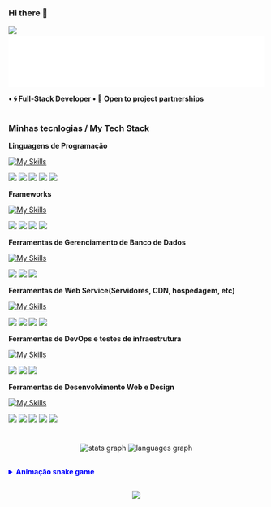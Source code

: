 ### Hi there 👋
![](https://komarev.com/ghpvc/?username=igorcodigo&label=profile+visits&color=1E90FF)
<img align="center" alt="Igor-hello" src="https://github.com/igorcodigo/Header_Svg_Coloured/blob/main/header.svg">

<p><strong>&bull; 🌀 Full-Stack Developer    </strong> <strong>&bull; 🤝 Open to project partnerships</strong></p>

#
###  Minhas tecnlogias / My Tech Stack

<strong>Linguagens de Programação</strong>
<p align="left">
  <a href="https://skillicons.dev">
    <img src="https://skillicons.dev/icons?i=python,js,cpp,java,bash&theme=dark" alt="My Skills"/>
  </a>
  
![](https://img.shields.io/badge/PYTHON-117612.svg?&style=for-the-badge&logo=python&logoColor=white)
![](https://img.shields.io/badge/JavaScript-323330?style=for-the-badge&logo=javascript&logoColor=F7DF1E)
![](https://img.shields.io/badge/C%2B%2B-00599C?style=for-the-badge&logo=c%2B%2B&logoColor=white)
![](https://img.shields.io/badge/Java-E34F26?style=for-the-badge&logo=&logoColor=white)
![](https://img.shields.io/badge/batchScript-003B57?style=for-the-badge&logo=&logoColor=white)
</p>
<strong>Frameworks</strong>
<p align="left">
  <a href="https://skillicons.dev">
    <img src="https://skillicons.dev/icons?i=django,flask,flutter,arduino&theme=dark" alt="My Skills"/>
  </a>
  
![](https://img.shields.io/badge/Django-092E20?style=for-the-badge&logo=django&logoColor=green)
![](https://img.shields.io/badge/Flask-000000?style=for-the-badge&logo=flask&logoColor=white)
![](https://img.shields.io/badge/Flutter-02569B?style=for-the-badge&logo=flutter&logoColor=white)
![](https://img.shields.io/badge/Arduino-00979D?style=for-the-badge&logo=Arduino&logoColor=white)
</p>
<strong>Ferramentas de Gerenciamento de Banco de Dados</strong>
<p align="left">
  <a href="https://skillicons.dev">
    <img src="https://skillicons.dev/icons?i=postgres,mysql,sqlite&theme=dark" alt="My Skills"/>
  </a>
  
![](https://img.shields.io/badge/PostgreSQL-316192?style=for-the-badge&logo=postgresql&logoColor=white)
![](https://img.shields.io/badge/MySQL-005C84?style=for-the-badge&logo=mysql&logoColor=white)
![](https://img.shields.io/badge/Sqlite-003B57?style=for-the-badge&logo=sqlite&logoColor=white)
</p>
<strong>Ferramentas de Web Service(Servidores, CDN, hospedagem, etc)</strong>
<p align="left">
  <a href="https://skillicons.dev">
    <img src="https://skillicons.dev/icons?i=heroku,cloudflare,aws,nginx&theme=dark" alt="My Skills"/>
  </a>
  
![](https://img.shields.io/badge/Heroku-430098?style=for-the-badge&logo=heroku&logoColor=white)
![](https://img.shields.io/badge/Cloudflare-F38020?style=for-the-badge&logo=Cloudflare&logoColor=white)
![](https://img.shields.io/badge/aws-000000?style=for-the-badge&logo=aws&logoColor=orange)
![](https://img.shields.io/badge/Nginx-33cc33?style=for-the-badge&logo=Nginx&logoColor=white)
</p>
<strong>Ferramentas de DevOps e testes de infraestrutura </strong>
<p align="left">
  <a href="https://skillicons.dev">
    <img src="https://skillicons.dev/icons?i=git,docker,selenium&theme=dark" alt="My Skills"/>
  </a>

![](https://img.shields.io/badge/git-F38020?style=for-the-badge&logo=git&logoColor=white)
![](https://img.shields.io/badge/Docker-2CA5E0?style=for-the-badge&logo=docker&logoColor=white)
![](https://img.shields.io/badge/Selenium-43B02A?style=for-the-badge&logo=Selenium&logoColor=white)
</p>

<strong>Ferramentas de Desenvolvimento Web e Design</strong>
<p align="left">
  <a href="https://skillicons.dev">
    <img src="https://skillicons.dev/icons?i=html,css,bootstrap,tailwind,wordpress&theme=dark" alt="My Skills"/>
  </a>
  
![](https://img.shields.io/badge/HTML5-E34F26?style=for-the-badge&logo=html5&logoColor=white)
![](https://img.shields.io/badge/CSS3-1572B6?style=for-the-badge&logo=css3&logoColor=white)
![](https://img.shields.io/badge/Bootstrap-563D7C?style=for-the-badge&logo=bootstrap&logoColor=white)
![](https://img.shields.io/badge/Tailwind_CSS-38B2AC?style=for-the-badge&logo=tailwind-css&logoColor=white)
![](https://img.shields.io/badge/Wordpress-21759B?style=for-the-badge&logo=wordpress&logoColor=white)
</p>

#

<div align="center">
  <img src="https://github-readme-stats.vercel.app/api?hide_title=false&hide_rank=false&show_icons=true&include_all_commits=true&count_private=true&disable_animations=false&theme=tokyonight&hide_border=false&border_radius=20px&username=igorcodigo&locale=pt-br" height="200" alt="stats graph"  />
  <img src="https://github-readme-stats.vercel.app/api/top-langs?&hide_title=false&layout=compact&card_width=320&langs_count=6&theme=tokyonight&hide_border=false&border_radius=20px&username=igorcodigo&locale=pt-br" height="200" alt="languages graph"  />
</div>



##
<details>
  <summary style="color: blue; font-weight: bold;"> Animação snake game </summary><br>
<!-- Snake game contributions -->
  
![](https://raw.githubusercontent.com/igorcodigo/Snake_Contr/output/github-contribution-grid-snake.svg)


Pode ser necessário reccaregar a página para a animação acima funcionar corretamente
</details>

##

<p align="center">
  <a href="https://github.com/igorcodigo/github-readme-streak-stats">
    <img src="https://github-readme-streak-stats.herokuapp.com/?user=igorcodigo&theme=tokyonight&hide_border=true" />
  </a>
</p>



<!--


<strong>Bibliotecas e Frameworks para Machine Learning e Visão Computacional(Sou bem iniciante nesses dois)</strong>
<p align="left">
  <a href="https://skillicons.dev">
    <img src="https://skillicons.dev/icons?i=pytorch,opencv&theme=dark" alt="My Skills"/>
  </a>
</p>

<p align="left">
  <a href="https://github.com/igorcodigo/github-readme-stats">
    <img width="45%" src="https://github-readme-stats.vercel.app/api?username=igorcodigo&theme=tokyonight&show_icons=true&hide_border=true&count_private=true" />
  </a>
  <a href="https://github.com/igorcodigo/convoychat">
    <img width="27.5%" src="https://github-readme-stats.vercel.app/api/top-langs?username=igorcodigo&theme=tokyonight&show_icons=true&hide_border=true&count_private=true" />
  </a>
</p> -->


<!--

  <img src="https://github-readme-stats.vercel.app/api?hide_title=false&hide_rank=false&show_icons=true&include_all_commits=true&count_private=false&disable_animations=false&theme=tokyonight&locale=en&hide_border=false&username=igorcodigo" height="200" alt="stats graph"  />
**igorcodigo/igorcodigo** is a ✨ _special_ ✨ repository because its `README.md` (this file) appears on your GitHub profile.

Here are some ideas to get you started:

- 🔭 I’m currently working on ...
- 🌱 I’m currently learning ...
- 👯 I’m looking to collaborate on ...
- 🤔 I’m looking for help with ...
- 💬 Ask me about ...
- 📫 How to reach me: ...
- 😄 Pronouns: ...
- ⚡ Fun fact: ...
-->
<!--
<a href="https://github.com/igorcodigo/github-readme-stats">
  <img height=120 align="center" src="https://github-readme-stats.vercel.app/api?username=igorcodigo&theme=tokyonight&show_icons=true&hide_border=true&count_private=true"
</a>
<a href="https://github.com/igorcodigo/convoychat">
  <img height=120 align="center" src="https://github-readme-stats.vercel.app/api/top-langs?username=igorcodigo&theme=tokyonight&show_icons=true&hide_border=true&count_private=true" />
</a>

<img height=89 align="center" src="https://github-readme-streak-stats.herokuapp.com/?user=igorcodigo&theme=tokyonight&hide_border=true" />
-->
